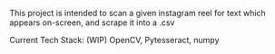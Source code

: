 This project is intended to scan a given instagram reel for text which appears on-screen, and scrape it into a .csv

Current Tech Stack: (WIP)
OpenCV, Pytesseract, numpy

